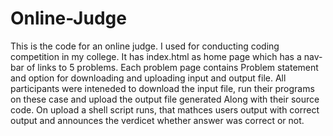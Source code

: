 # Online-Judge
This is the code for an online judge. I used for conducting coding competition in my college. It has index.html as home page 
which has a nav-bar of links to 5 problems. Each problem page contains Problem statement and option for downloading and uploading input
and output file. All participants were inteneded to download the input file, run their programs on these case and upload the output 
file generated Along with their source code. On upload a shell script runs, that mathces users output with correct output and announces
the verdicet whether answer was correct or not.
